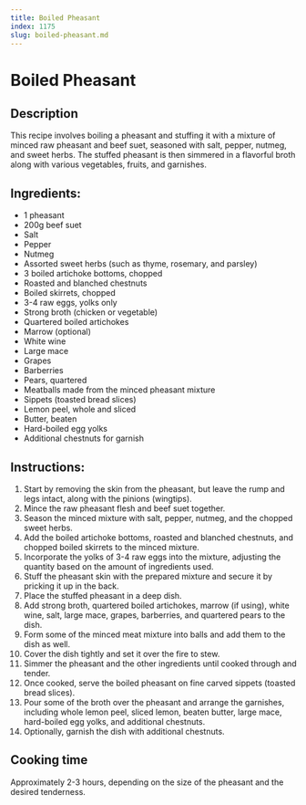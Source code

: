 ```yaml
---
title: Boiled Pheasant
index: 1175
slug: boiled-pheasant.md
---
```


# Boiled Pheasant

## Description
This recipe involves boiling a pheasant and stuffing it with a mixture of minced raw pheasant and beef suet, seasoned with salt, pepper, nutmeg, and sweet herbs. The stuffed pheasant is then simmered in a flavorful broth along with various vegetables, fruits, and garnishes.

## Ingredients:
- 1 pheasant
- 200g beef suet
- Salt
- Pepper
- Nutmeg
- Assorted sweet herbs (such as thyme, rosemary, and parsley)
- 3 boiled artichoke bottoms, chopped
- Roasted and blanched chestnuts
- Boiled skirrets, chopped
- 3-4 raw eggs, yolks only
- Strong broth (chicken or vegetable)
- Quartered boiled artichokes
- Marrow (optional)
- White wine
- Large mace
- Grapes
- Barberries
- Pears, quartered
- Meatballs made from the minced pheasant mixture
- Sippets (toasted bread slices)
- Lemon peel, whole and sliced
- Butter, beaten
- Hard-boiled egg yolks
- Additional chestnuts for garnish

## Instructions:
1. Start by removing the skin from the pheasant, but leave the rump and legs intact, along with the pinions (wingtips).
2. Mince the raw pheasant flesh and beef suet together.
3. Season the minced mixture with salt, pepper, nutmeg, and the chopped sweet herbs.
4. Add the boiled artichoke bottoms, roasted and blanched chestnuts, and chopped boiled skirrets to the minced mixture.
5. Incorporate the yolks of 3-4 raw eggs into the mixture, adjusting the quantity based on the amount of ingredients used.
6. Stuff the pheasant skin with the prepared mixture and secure it by pricking it up in the back.
7. Place the stuffed pheasant in a deep dish.
8. Add strong broth, quartered boiled artichokes, marrow (if using), white wine, salt, large mace, grapes, barberries, and quartered pears to the dish.
9. Form some of the minced meat mixture into balls and add them to the dish as well.
10. Cover the dish tightly and set it over the fire to stew.
11. Simmer the pheasant and the other ingredients until cooked through and tender.
12. Once cooked, serve the boiled pheasant on fine carved sippets (toasted bread slices).
13. Pour some of the broth over the pheasant and arrange the garnishes, including whole lemon peel, sliced lemon, beaten butter, large mace, hard-boiled egg yolks, and additional chestnuts.
14. Optionally, garnish the dish with additional chestnuts.

## Cooking time
Approximately 2-3 hours, depending on the size of the pheasant and the desired tenderness.